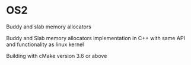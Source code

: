 # OS2
Buddy and slab memory allocators

Buddy and Slab memory allocators implementation in C++
with same API and functionality as linux kernel

Building with cMake version 3.6 or above